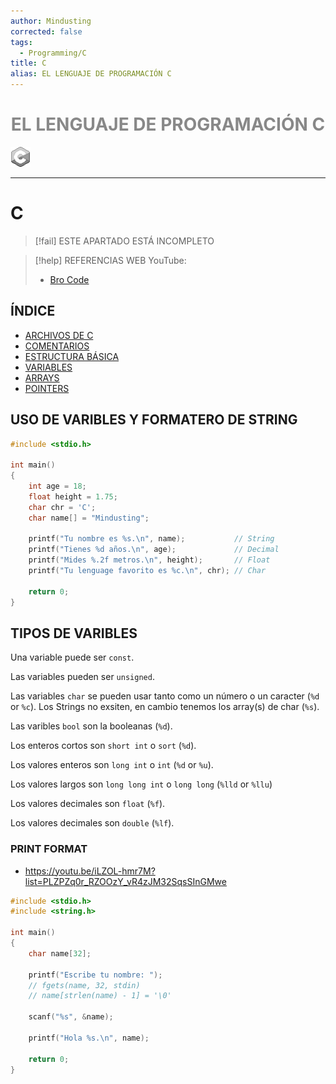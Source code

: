 ```yaml
---
author: Mindusting
corrected: false
tags:
  - Programming/C
title: C
alias: EL LENGUAJE DE PROGRAMACIÓN C
---
```


<h1 style="text-align:center;color:#888;">EL LENGUAJE DE PROGRAMACIÓN C</h1>

![#logo](../img/c_logo.png)

---

# C

> [!fail] ESTE APARTADO ESTÁ INCOMPLETO

> [!help] REFERENCIAS WEB
> YouTube:
> - [Bro Code](https://youtube.com/playlist?list=PLZPZq0r_RZOOzY_vR4zJM32SqsSInGMwe&si=pHjRGW8tcjLduB9E)

## ÍNDICE

- [ARCHIVOS DE C](c_file.md)
- [COMENTARIOS](c_comment.md)
- [ESTRUCTURA BÁSICA](c_basic_structure.md)
- [VARIABLES](c_variable.md)
- [ARRAYS](c_array.md)
- [POINTERS](c_pointer.md)

## USO DE VARIBLES Y FORMATERO DE STRING

```c
#include <stdio.h>

int main()
{
    int age = 18;
    float height = 1.75;
    char chr = 'C';
    char name[] = "Mindusting";

    printf("Tu nombre es %s.\n", name);           // String
    printf("Tienes %d años.\n", age);             // Decimal
    printf("Mides %.2f metros.\n", height);       // Float
    printf("Tu lenguage favorito es %c.\n", chr); // Char

    return 0;
}
```

## TIPOS DE VARIBLES

Una variable puede ser `const`.

Las variables pueden ser `unsigned`.

Las variables `char` se pueden usar tanto como un número o un caracter (`%d` or `%c`).
Los Strings no exsiten, en cambio tenemos los array(s) de char (`%s`).

Las varibles `bool` son la booleanas (`%d`).

Los enteros cortos son `short int` o `sort` (`%d`).

Los valores enteros son `long int` o `int` (`%d` or `%u`).

Los valores largos son `long long int` o `long long` (`%lld` or `%llu`)

Los valores decimales son `float` (`%f`).

Los valores decimales son `double` (`%lf`).

### PRINT FORMAT

- <https://youtu.be/iLZOL-hmr7M?list=PLZPZq0r_RZOOzY_vR4zJM32SqsSInGMwe>

```c
#include <stdio.h>
#include <string.h>

int main()
{
    char name[32];

    printf("Escribe tu nombre: ");
    // fgets(name, 32, stdin)
    // name[strlen(name) - 1] = '\0'

    scanf("%s", &name);

    printf("Hola %s.\n", name);

    return 0;
}
```
